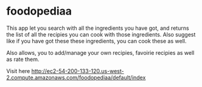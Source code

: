 foodopediaa
===========
This app let you search with all the ingredients you have got, and returns the list of all the recipies you can cook with those ingredients. Also suggest like if you have got these these ingredients, you can cook these as well.

Also allows, you to add/manage your own recipies, favoirie recipies as well as rate them.

Visit here http://ec2-54-200-133-120.us-west-2.compute.amazonaws.com/foodopediaa/default/index 

